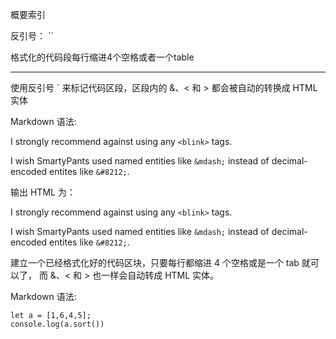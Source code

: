 概要索引

反引号： ``

格式化的代码段每行缩进4个空格或者一个table

-----------------------------------------------------------------

使用反引号 ` 来标记代码区段，区段内的 &、< 和 > 都会被自动的转换成 HTML 实体

Markdown 语法:

I strongly recommend against using any `<blink>` tags.

I wish SmartyPants used named entities like `&mdash;`
instead of decimal-encoded entites like `&#8212;`.

输出 HTML 为：

<p>I strongly recommend against using any
<code>&lt;blink&gt;</code> tags.</p>
<p>I wish SmartyPants used named entities like
<code>&amp;mdash;</code> instead of decimal-encoded
entites like <code>&amp;#8212;</code>.</p>


建立一个已经格式化好的代码区块，只要每行都缩进 4 个空格或是一个 tab 就可以了，
而 &、< 和 > 也一样会自动转成 HTML 实体。

Markdown 语法:

    let a = [1,6,4,5];
    console.log(a.sort())


